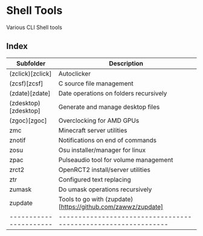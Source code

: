# Shell Tools

Various CLI Shell tools

## Index
| Subfolder            |  Description                                                 |
|----------------------|--------------------------------------------------------------|
| (zclick)[zclick]     | Autoclicker                                                  |
| (zcsf)[zcsf]         | C source file management                                     |
| (zdate)[zdate]       | Date operations on folders recursively                       |
| (zdesktop)[zdesktop] | Generate and manage desktop files                            |
| (zgoc)[zgoc]         | Overclocking for AMD GPUs                                    |
| zmc                  | Minecraft server utilities                                   |
| znotif               | Notifications on end of commands                             |
| zosu                 | Osu installer/manager for linux                              |
| zpac                 | Pulseaudio tool for volume management                        |
| zrct2                | OpenRCT2 install/server utilities                            |
| ztr                  | Configured text replacing                                    |
| zumask               | Do umask operations recursively                              |
| zupdate              | Tools to go with (zupdate)[https://github.com/zawwz/zupdate] |
|----------------------|--------------------------------------------------------------|
